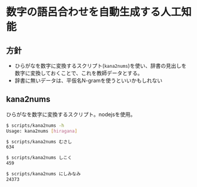 # 数字の語呂合わせを自動生成する人工知能

## 方針

- ひらがなを数字に変換するスクリプト(`kana2nums`)を使い、辞書の見出しを数字に変換しておくことで、これを教師データとする。
- 辞書に無いデータは、平仮名N-gramを使うといいかもしれない

## kana2nums

ひらがなを数字に変換するスクリプト。nodejsを使用。

```bash
$ scripts/kana2nums -h
Usage: kana2nums [hiragana]

$ scripts/kana2nums むさし
634

$ scripts/kana2nums しこく
459

$ scripts/kana2nums にしみなみ
24373

```